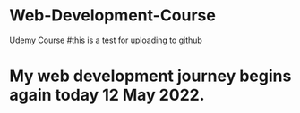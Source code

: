 # Web-Development-Course
Udemy Course
#this is a test for uploading to github
# My web development journey begins again today 12 May 2022.
